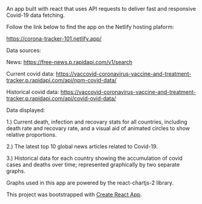 An app built with react that uses API requests to deliver fast and responsive Covid-19 data fetching. 

Follow the link below to find the app on the Netlify hosting plaform:

https://corona-tracker-101.netlify.app/

Data sources: 

News: https://free-news.p.rapidapi.com/v1/search

Current covid data: https://vaccovid-coronavirus-vaccine-and-treatment-tracker.p.rapidapi.com/api/npm-covid-data/

Historical covid data: https://vaccovid-coronavirus-vaccine-and-treatment-tracker.p.rapidapi.com/api/covid-ovid-data/

Data displayed:

1.) Current death, infection and recovary stats for all countries, including death rate and recovary rate, and a visual aid of animated circles to show relative proportions.

2.) The latest top 10 global news articles related to Covid-19.

3.) Historical data for each country showing the accumulation of covid cases and deaths over time; represented graphically by two separate graphs.

Graphs used in this app are powered by the react-chartjs-2 library. 



This project was bootstrapped with [Create React App](https://github.com/facebook/create-react-app).
